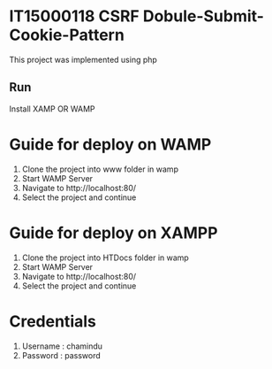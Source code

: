 # IT15000118 CSRF Dobule-Submit-Cookie-Pattern

This project was implemented using php

## Run
Install XAMP OR WAMP

# Guide for deploy on WAMP
1. Clone the project into www folder in wamp
2. Start WAMP Server
3. Navigate to http://localhost:80/
4. Select the project and continue

# Guide for deploy on XAMPP
1. Clone the project into HTDocs folder in wamp
2. Start WAMP Server
3. Navigate to http://localhost:80/
4. Select the project and continue

# Credentials
1. Username : chamindu 
2. Password : password
